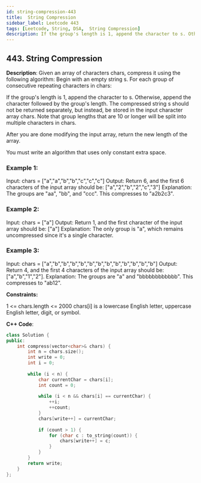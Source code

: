 ```yaml
---
id: string-compression-443
title:  String Compression
sidebar_label: Leetcode 443
tags: [Leetcode, String, DSA,  String Compression]
description: If the group's length is 1, append the character to s. Otherwise, append the character followed by the group's length. The compressed string s should not be returned separately, but instead, be stored in the input character array chars. Note that group lengths that are 10 or longer will be split into multiple characters in chars. After you are done modifying the input array, return the new length of the array. You must write an algorithm that uses only constant extra space.
---
```


## 443. String Compression
**Description**: 
Given an array of characters chars, compress it using the following algorithm:
Begin with an empty string s. For each group of consecutive repeating characters in chars:

If the group's length is 1, append the character to s.
Otherwise, append the character followed by the group's length.
The compressed string s should not be returned separately, but instead, be stored in the input character array chars. Note that group lengths that are 10 or longer will be split into multiple characters in chars.

After you are done modifying the input array, return the new length of the array.

You must write an algorithm that uses only constant extra space.

### Example 1:

Input: chars = ["a","a","b","b","c","c","c"]
Output: Return 6, and the first 6 characters of the input array should be: ["a","2","b","2","c","3"]
Explanation: The groups are "aa", "bb", and "ccc". This compresses to "a2b2c3".
### Example 2:

Input: chars = ["a"]
Output: Return 1, and the first character of the input array should be: ["a"]
Explanation: The only group is "a", which remains uncompressed since it's a single character.
### Example 3:

Input: chars = ["a","b","b","b","b","b","b","b","b","b","b","b","b"]
Output: Return 4, and the first 4 characters of the input array should be: ["a","b","1","2"].
Explanation: The groups are "a" and "bbbbbbbbbbbb". This compresses to "ab12".

**Constraints:**

1 <= chars.length <= 2000
chars[i] is a lowercase English letter, uppercase English letter, digit, or symbol.

**C++ Code**:
```cpp
class Solution {
public:
    int compress(vector<char>& chars) {
        int n = chars.size();
        int write = 0;
        int i = 0;
        
        while (i < n) {
            char currentChar = chars[i];
            int count = 0;
            
            while (i < n && chars[i] == currentChar) {
                ++i;
                ++count;
            }
            chars[write++] = currentChar;
         
            if (count > 1) {
                for (char c : to_string(count)) {
                    chars[write++] = c;
                }
            }
        }
        return write;
    }
};

```
